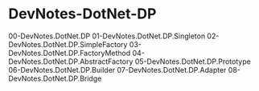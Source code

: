 # DevNotes-DotNet-DP
00-DevNotes.DotNet.DP
01-DevNotes.DotNet.DP.Singleton
02-DevNotes.DotNet.DP.SimpleFactory
03-DevNotes.DotNet.DP.FactoryMethod
04-DevNotes.DotNet.DP.AbstractFactory
05-DevNotes.DotNet.DP.Prototype
06-DevNotes.DotNet.DP.Builder
07-DevNotes.DotNet.DP.Adapter
08-DevNotes.DotNet.DP.Bridge
